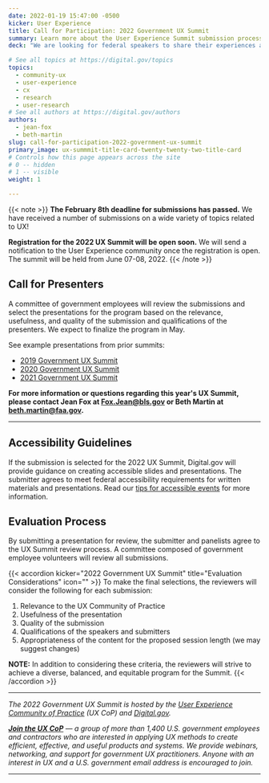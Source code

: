 ```yaml
---
date: 2022-01-19 15:47:00 -0500
kicker: User Experience
title: Call for Participation: 2022 Government UX Summit
summary: Learn more about the User Experience Summit submission process, and submit your presentations for consideration!
deck: "We are looking for federal speakers to share their experiences as UX practitioners in government."

# See all topics at https://digital.gov/topics
topics:
  - community-ux
  - user-experience
  - cx
  - research
  - user-research
# See all authors at https://digital.gov/authors
authors:
  - jean-fox
  - beth-martin
slug: call-for-participation-2022-government-ux-summit
primary_image: ux-summmit-title-card-twenty-twenty-two-title-card
# Controls how this page appears across the site
# 0 -- hidden
# 1 -- visible
weight: 1

---
```




{{< note >}}
**The February 8th deadline for submissions has passed.**
We have received a number of submissions on a wide variety of topics related to UX!

**Registration for the 2022 UX Summit will be open soon.**
We will send a notification to the User Experience community once the registration is open. The summit will be held from June 07-08, 2022.
{{< /note >}}

## Call for Presenters

A committee of government employees will review the submissions and select the presentations for the program based on the relevance, usefulness, and quality of the submission and qualifications of the presenters. We expect to finalize the program in May.

See example presentations from prior summits:

* [2019 Government UX Summit](https://digital.gov/event/2019/05/15/2019-government-ux-summit/)
* [2020 Government UX Summit](https://digital.gov/event/2020/07/28/2020-government-ux-summit/)
* [2021 Government UX Summit](https://digital.gov/event/2021/06/22/2021-user-experience-summit/)

**For more information or questions regarding this year's UX Summit, please contact Jean Fox at [Fox.Jean@bls.gov](mailto:Fox.Jean@bls.gov) or Beth Martin at [beth.martin@faa.gov](mailto:Beth.martin@faa.gov).**

- - -

## Accessibility Guidelines

If the submission is selected for the 2022 UX Summit, Digital.gov will provide guidance on creating accessible slides and presentations. The submitter agrees to meet federal accessibility requirements for written materials and presentations. Read our [tips for accessible events](https://github.com/GSA/digitalgov.gov/wiki/Accessible-Event-Tips) for more information.

## Evaluation Process 

By submitting a presentation for review, the submitter and panelists agree to the UX Summit review process. A committee composed of government employee volunteers will review all submissions.

{{< accordion kicker="2022 Government UX Summit" title="Evaluation Considerations" icon="" >}} To make the final selections, the reviewers will consider the following for each submission:

1. Relevance to the UX Community of Practice
2. Usefulness of the presentation
3. Quality of the submission
4. Qualifications of the speakers and submitters
5. Appropriateness of the content for the proposed session length (we may suggest changes)

**NOTE:** In addition to considering these criteria, the reviewers will strive to achieve a diverse, balanced, and equitable program for the Summit.
{{< /accordion >}}

- - -

_The 2022 Government UX Summit is hosted by the [User Experience Community of Practice](https://digital.gov/communities/user-experience/) (UX CoP) and [Digital.gov](https://digital.gov/about/)._

_[**Join the UX CoP**](https://digital.gov/communities/user-experience/) — a group of more than 1,400 U.S. government employees and contractors who are interested in applying UX methods to create efficient, effective, and useful products and systems. We provide webinars, networking, and support for government UX practitioners. Anyone with an interest in UX and a U.S. government email address is encouraged to join._

- - -
